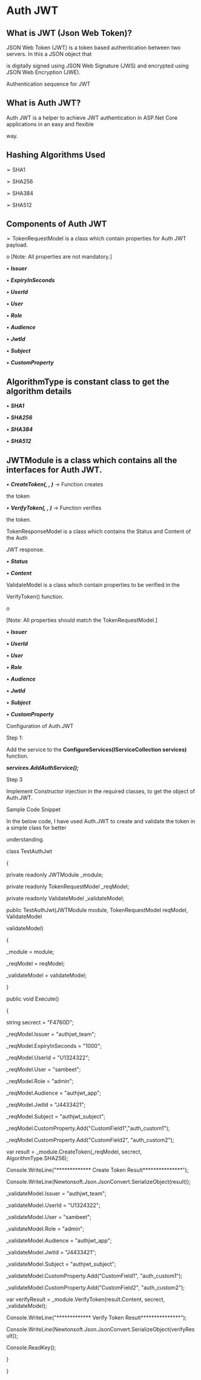 

# Auth JWT

## What is JWT (Json Web Token)?

JSON Web Token (JWT) is a token based authentication between two servers. In this a JSON object that

is digitally signed using JSON Web Signature (JWS) and encrypted using JSON Web Encryption (JWE).

Authentication sequence for JWT

## What is Auth JWT?

Auth JWT is a helper to achieve JWT authentication in ASP.Net Core applications in an easy and flexible

way.

## Hashing Algorithms Used

➢ SHA1

➢ SHA256

➢ SHA384

➢ SHA512





## Components of Auth JWT

➢ TokenRequestModel is a class which contain properties for Auth JWT payload.

o [Note: All properties are not mandatory.]

• ***Issuer***

• ***ExpiryInSeconds***

• ***UserId***

• ***User***

• ***Role***

• ***Audience***

• ***JwtId***

• ***Subject***

• ***CustomProperty***

##  AlgorithmType is constant class to get the algorithm details

• ***SHA1***

• ***SHA256***

• ***SHA384***

• ***SHA512***

##  JWTModule is a class which contains all the interfaces for Auth JWT.

• ***CreateToken(<TokenRequestModel>, <secrect>, <AlgoritmType>)*** -> Function creates

the token

• ***VerifyToken(<token>, <secrect>, <ValidateModel Optional>)*** -> Function verifies

the token.

TokenResponseModel is a class which contains the Status and Content of the Auth

JWT response.

• ***Status***

• ***Content***

ValidateModel is a class which contain properties to be verified in the

VerifyToken() function.

o

[Note: All properties should match the TokenRequestModel.]

• ***Issuer***

• ***UserId***

• ***User***

• ***Role***

• ***Audience***

• ***JwtId***

• ***Subject***

• ***CustomProperty***

Configuration of Auth.JWT

Step 1:

Add the service to the **ConfigureServices(IServiceCollection services)** function.

***services.AddAuthService();***





Step 3

Implement Constructor injection in the required classes, to get the object of Auth.JWT.

Sample Code Snippet

In the below code, I have used Auth.JWT to create and validate the token in a simple class for better

understanding.

class TestAuthJwt

{

private readonly JWTModule \_module;

private readonly TokenRequestModel \_reqModel;

private readonly ValidateModel \_validateModel;

public TestAuthJwt(JWTModule module, TokenRequestModel reqModel, ValidateModel

validateModel)

{

\_module = module;

\_reqModel = reqModel;

\_validateModel = validateModel;

}

public void Execute()

{

string secrect = "F4760D";

\_reqModel.Issuer = "authjwt\_team";

\_reqModel.ExpiryInSeconds = "1000";

\_reqModel.UserId = "U1324322";

\_reqModel.User = "sambeet";

\_reqModel.Role = "admin";

\_reqModel.Audience = "authjwt\_app";

\_reqModel.JwtId = "J4433421";

\_reqModel.Subject = "authjwt\_subject";

\_reqModel.CustomProperty.Add("CustomField1","auth\_custom1");

\_reqModel.CustomProperty.Add("CustomField2", "auth\_custom2");





var result = \_module.CreateToken(\_reqModel, secrect, AlgorithmType.SHA256);

Console.WriteLine("\*\*\*\*\*\*\*\*\*\*\*\*\* Create Token Result\*\*\*\*\*\*\*\*\*\*\*\*\*\*\*");

Console.WriteLine(Newtonsoft.Json.JsonConvert.SerializeObject(result));

\_validateModel.Issuer = "authjwt\_team";

\_validateModel.UserId = "U1324322";

\_validateModel.User = "sambeet";

\_validateModel.Role = "admin";

\_validateModel.Audience = "authjwt\_app";

\_validateModel.JwtId = "J4433421";

\_validateModel.Subject = "authjwt\_subject";

\_validateModel.CustomProperty.Add("CustomField1", "auth\_custom1");

\_validateModel.CustomProperty.Add("CustomField2", "auth\_custom2");

var verifyResult = \_module.VerifyToken(result.Content, secrect, \_validateModel);

Console.WriteLine("\*\*\*\*\*\*\*\*\*\*\*\*\* Verify Token Result\*\*\*\*\*\*\*\*\*\*\*\*\*\*\*");

Console.WriteLine(Newtonsoft.Json.JsonConvert.SerializeObject(verifyResult));

Console.ReadKey();

}

}

